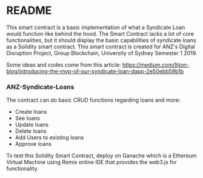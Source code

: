# README #

This smart contract is a basic implementation of what a Syndicate Loan would function like behind the hood. The Smart Contract lacks a lot of core functionalities, but it should display the basic capabilities of syndicate loans as a Solidity smart contract.
This smart contract is created for ANZ's Digital Disruption Project, Group Blockchain, University of Sydney Semester 1 2019.

Some ideas and codes come from this article:
https://medium.com/lition-blog/introducing-the-mvp-of-our-syndicate-loan-dapp-2e50ebb59b1b

### ANZ-Syndicate-Loans ###
The contract can do basic CRUD functions regarding loans and more:
* Create loans
* See loans
* Update loans
* Delete loans
* Add Users to existing loans
* Approve loans

To test this Solidity Smart Contract, deploy on Ganache which is a Ethereum Virtual Machine using Remix online IDE that provides the web3.js for functionality.

